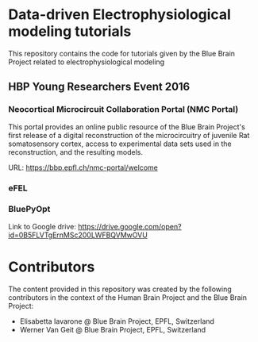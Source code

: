 # Data-driven Electrophysiological modeling tutorials

This repository contains the code for tutorials given by the Blue Brain Project related to electrophysiological modeling

## HBP Young Researchers Event 2016

### Neocortical Microcircuit Collaboration Portal (NMC Portal)

This portal provides an online public resource of the Blue Brain Project's first release of a digital reconstruction of the microcircuitry of juvenile Rat somatosensory cortex, access to experimental data sets used in the reconstruction, and the resulting models.

URL: https://bbp.epfl.ch/nmc-portal/welcome

### eFEL

### BluePyOpt

Link to Google drive:
https://drive.google.com/open?id=0B5FLVTgErnMSc200LWFBQVMwOVU

# Contributors

The content provided in this repository was created by the following contributors in the context of the Human Brain Project and the Blue Brain Project:

* Elisabetta Iavarone @ Blue Brain Project, EPFL, Switzerland
* Werner Van Geit @ Blue Brain Project, EPFL, Switzerland
